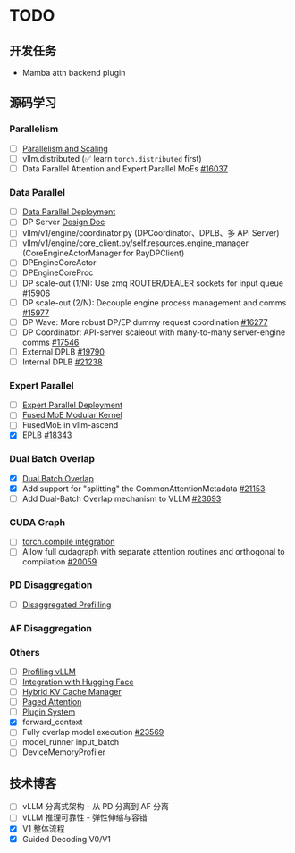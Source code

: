# TODO

## 开发任务

- Mamba attn backend plugin

## 源码学习

### Parallelism

- [ ] [Parallelism and Scaling](https://docs.vllm.ai/en/latest/serving/parallelism_scaling.html)
- [ ] vllm.distributed (✅ learn `torch.distributed` first)
- [ ] Data Parallel Attention and Expert Parallel MoEs [#16037](https://github.com/vllm-project/vllm/issues/16037)

### Data Parallel

- [ ] [Data Parallel Deployment](https://docs.vllm.ai/en/latest/serving/data_parallel_deployment.html)
- [ ] DP Server [Design Doc](https://docs.google.com/document/d/10jhCNxJYvsUhtMtiMAaW2MxU5LU8HVje2pGDnj49gH4/edit?tab=t.0#heading=h.4yilyuecj4k)
- [ ] vllm/v1/engine/coordinator.py (DPCoordinator、DPLB、多 API Server)
- [ ] vllm/v1/engine/core_client.py/self.resources.engine_manager (CoreEngineActorManager for RayDPClient)
- [ ] DPEngineCoreActor
- [ ] DPEngineCoreProc
- [ ] DP scale-out (1/N): Use zmq ROUTER/DEALER sockets for input queue [#15906](https://github.com/vllm-project/vllm/pull/15906)
- [ ] DP scale-out (2/N): Decouple engine process management and comms [#15977](https://github.com/vllm-project/vllm/pull/15977)
- [ ] DP Wave: More robust DP/EP dummy request coordination [#16277](https://github.com/vllm-project/vllm/pull/16277)
- [ ] DP Coordinator: API-server scaleout with many-to-many server-engine comms [#17546](https://github.com/vllm-project/vllm/pull/17546)
- [ ] External DPLB [#19790](https://github.com/vllm-project/vllm/pull/19790)
- [ ] Internal DPLB [#21238](https://github.com/vllm-project/vllm/pull/21238)

### Expert Parallel

- [ ] [Expert Parallel Deployment](https://docs.vllm.ai/en/latest/serving/expert_parallel_deployment.html)
- [ ] [Fused MoE Modular Kernel](https://docs.vllm.ai/en/latest/design/fused_moe_modular_kernel.html)
- [ ] FusedMoE in vllm-ascend
- [x] EPLB [#18343](https://github.com/vllm-project/vllm/pull/18343)

### Dual Batch Overlap

- [x] [Dual Batch Overlap](https://docs.vllm.ai/en/latest/design/dbo.html?h=dual+batch+overlap)
- [x] Add support for "splitting" the CommonAttentionMetadata [#21153](https://github.com/vllm-project/vllm/pull/21153)
- [ ] Add Dual-Batch Overlap mechanism to VLLM [#23693](https://github.com/vllm-project/vllm/pull/23693)

### CUDA Graph

- [ ] [torch.compile integration](https://docs.vllm.ai/en/latest/design/torch_compile.html)
- [ ] Allow full cudagraph with separate attention routines and orthogonal to compilation [#20059](https://github.com/vllm-project/vllm/pull/20059)

### PD Disaggregation

- [ ] [Disaggregated Prefilling](https://docs.vllm.ai/en/latest/features/disagg_prefill.html)

### AF Disaggregation

### Others

- [ ] [Profiling vLLM](https://docs.vllm.ai/en/latest/contributing/profiling.html)
- [ ] [Integration with Hugging Face](https://docs.vllm.ai/en/latest/design/huggingface_integration.html)
- [ ] [Hybrid KV Cache Manager](https://docs.vllm.ai/en/latest/design/hybrid_kv_cache_manager.html)
- [ ] [Paged Attention](https://docs.vllm.ai/en/latest/design/paged_attention.html)
- [ ] [Plugin System](https://docs.vllm.ai/en/latest/design/plugin_system.html)
- [x] forward_context
- [ ] Fully overlap model execution [#23569](https://github.com/vllm-project/vllm/pull/23569)
- [ ] model_runner input_batch
- [ ] DeviceMemoryProfiler

## 技术博客

- [ ] vLLM 分离式架构 - 从 PD 分离到 AF 分离
- [ ] vLLM 推理可靠性 - 弹性伸缩与容错
- [x] V1 整体流程
- [x] Guided Decoding V0/V1
